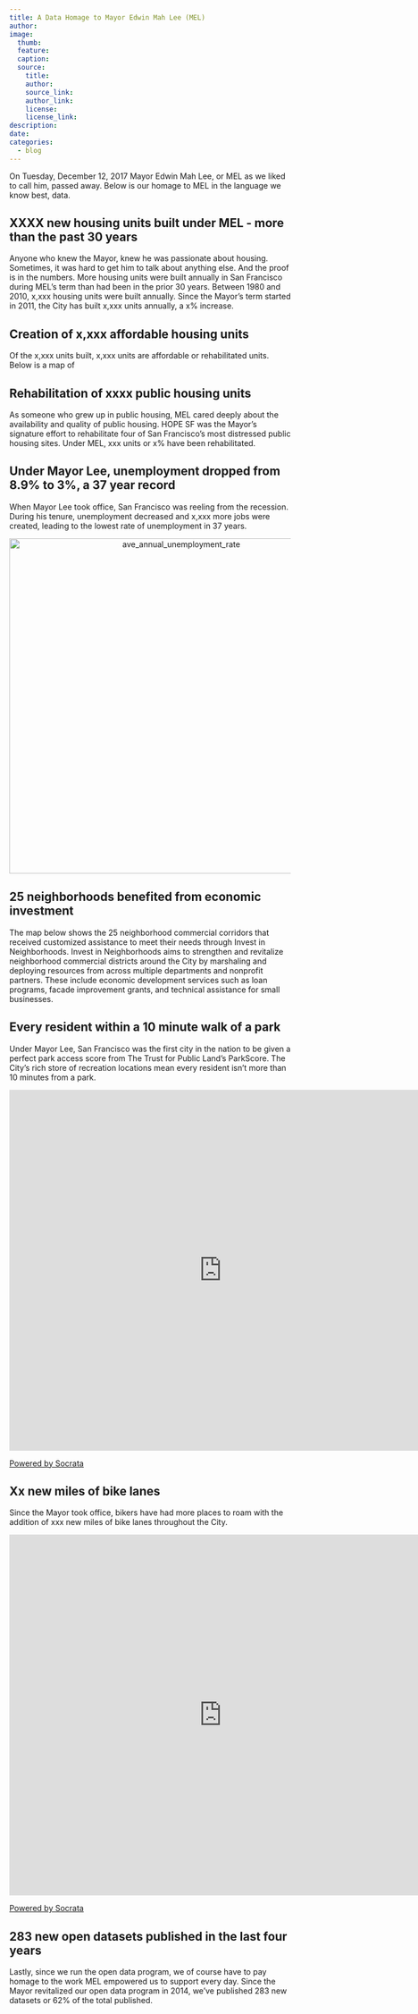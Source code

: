 ```yaml
---
title: A Data Homage to Mayor Edwin Mah Lee (MEL)
author:
image:
  thumb:
  feature:
  caption:
  source:
    title:
    author:
    source_link:
    author_link:
    license:
    license_link:
description:
date:
categories:
  - blog
---
```



On Tuesday, December 12, 2017 Mayor Edwin Mah Lee, or MEL as we liked to call him, passed away. Below is our homage to MEL in the language we know best, data.

## XXXX new housing units built under MEL - more than the past 30 years

Anyone who knew the Mayor, knew he was passionate about housing. Sometimes, it was hard to get him to talk about anything else. And the proof is in the numbers. More housing units were built annually in San Francisco during MEL’s term than had been in the prior 30 years. Between 1980 and 2010, x,xxx housing units were built annually. Since the Mayor’s term started in 2011, the City has built x,xxx units annually, a x% increase.

## Creation of x,xxx affordable housing units

Of the x,xxx units built, x,xxx units are affordable or rehabilitated units. Below is a map of

## Rehabilitation of xxxx public housing units

As someone who grew up in public housing, MEL cared deeply about the availability and quality of public housing. HOPE SF was the Mayor’s signature effort to rehabilitate four of San Francisco’s most distressed public housing sites. Under MEL, xxx units or x% have been rehabilitated.

## Under Mayor Lee, unemployment dropped from 8.9% to 3%, a 37 year record

When Mayor Lee took office, San Francisco was reeling from the recession. During his tenure, unemployment decreased and x,xxx more jobs were created, leading to the lowest rate of unemployment in 37 years.

<div>
    <a href="https://plot.ly/~dblakev/1/?share_key=tOymhMWGRWiiq70p3BBNqN" target="_blank" title="ave_annual_unemployment_rate" style="display: block; text-align: center;"><img src="https://plot.ly/~dblakev/1.png?share_key=tOymhMWGRWiiq70p3BBNqN" alt="ave_annual_unemployment_rate" style="max-width: 100%;width: 600px;"  width="600" onerror="this.onerror=null;this.src='https://plot.ly/404.png';" /></a>
    <script data-plotly="dblakev:1" sharekey-plotly="tOymhMWGRWiiq70p3BBNqN" src="https://plot.ly/embed.js" async></script>
</div>

## 25 neighborhoods benefited from economic investment

The map below shows the 25 neighborhood commercial corridors that received customized assistance to meet their  needs through Invest in Neighborhoods. Invest in Neighborhoods aims to strengthen and revitalize neighborhood commercial districts around the City by marshaling and deploying resources from across multiple departments and nonprofit partners. These include economic development services such as loan programs, facade improvement grants, and technical assistance for small businesses.

## Every resident within a 10 minute walk of a park

Under Mayor Lee, San Francisco was the first city in the nation to be given a perfect park access score from The Trust for Public Land’s ParkScore. The City’s rich store of recreation locations mean every resident isn’t more than 10 minutes from a park.

<div>
    <iframe width="760px" title="Parks Map" height="646px" src="https://data.sfgov.org/w/pz9b-tj7y/ikek-yizv?cur=3DWs4RP8eQD&from=root" frameborder="0"scrolling="no"><a href="https://data.sfgov.org/Culture-and-Recreation/Parks-Map/pz9b-tj7y" title="Parks Map" target="_blank">Parks Map</a></iframe><p><a href="http://www.socrata.com/" target="_blank">Powered by Socrata</a></p>
</div>

## Xx new miles of bike lanes

Since the Mayor took office, bikers have had more places to roam with the addition of xxx new miles of bike lanes throughout the City.

<div>
    <iframe width="760px" title="SFMTA Bikeway Network" height="646px" src="https://data.sfgov.org/w/aupf-nbjc/ikek-yizv?cur=vnAbvgBVadr&from=root" frameborder="0"scrolling="no"><a href="https://data.sfgov.org/Transportation/SFMTA-Bikeway-Network/aupf-nbjc" title="SFMTA Bikeway Network" target="_blank">SFMTA Bikeway Network</a></iframe><p><a href="http://www.socrata.com/" target="_blank">Powered by Socrata</a></p>
</div>

## 283 new open datasets published in the last four years

Lastly, since we run the open data program, we of course have to pay homage to the work MEL empowered us to support every day. Since the Mayor revitalized our open data program in 2014, we’ve published 283 new datasets or 62% of the total published.

